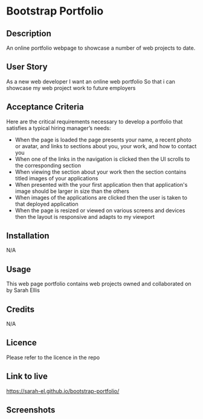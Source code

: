 # Bootstrap Portfolio

## Description
An online portfolio webpage to showcase a number of web projects to date.

## User Story
As a new web developer
I want an online web portfolio
So that i can showcase my web project work to future employers

## Acceptance Criteria
Here are the critical requirements necessary to develop a portfolio that satisfies a typical hiring manager’s needs:

* When the page is loaded the page presents your name, a recent photo or avatar, and links to sections about you, your work, and how to contact you
* When one of the links in the navigation is clicked then the UI scrolls to the corresponding section
* When viewing the section about your work then the section contains titled images of your applications
* When presented with the your first application then that application's image should be larger in size than the others
* When images of the applications are clicked then the user is taken to that deployed application
* When the page is resized or viewed on various screens and devices then the layout is responsive and adapts to my viewport

## Installation
N/A

## Usage
This web page portfolio contains web projects owned and collaborated on by Sarah Ellis

## Credits
N/A

## Licence
Please refer to the licence in the repo

## Link to live
https://sarah-el.github.io/bootstrap-portfolio/

## Screenshots
